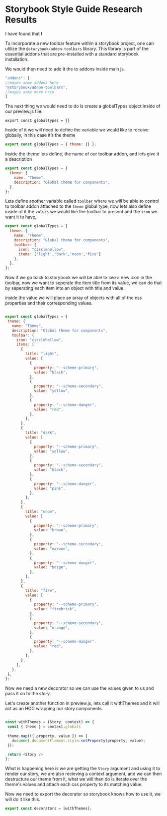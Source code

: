 # Storybook Style Guide Research Results

I have found that I

To incorporate a new toolbar feature within a storybook project, one can utilize the `@storybook/addon-toolbars` library. This library is part of the essential addons that are pre-installed with a standard storybook installation.

We would then need to add it the to addons inside main js.

```javascript
"addons": [
//maybe some addons here
"@storybook/addon-toolbars",
//maybe some more here
]
```

The next thing we would need to do is create a globalTypes object inside of our preview.js file:

`export const globalTypes = {}`

Inside of it we will need to define the variable we would like to receive globally, in this case it’s the theme

```javascript
export const globalTypes = { theme: {} };
```

Inside the theme lets define, the name of our toolbar addon, and lets give it a description

```javascript
export const globalTypes = {
  theme: {
    name: "Theme",
    description: "Global theme for components",
  },
};
```

Lets define another variable called ```toolbar``` where we will be able to control to toolbar addon attached to the ```theme``` global type, now lets also define inside of it the ```values``` we would like the toolbar to present and the ```icon``` we want it to have,

```javascript
export const globalTypes = {
  theme: {
    name: "Theme",
    description: "Global theme for components",
    toolbar: {
      icon: "circlehollow",
      items: ['light','dark','noon','fire']
    },
  },
};
```

Now if we go back to storybook we will be able to see a new icon in the toolbar, now we want to seperate the item title from its value, we can do that by seperating each item into an object with title and value.

 inside the value we will place an array of objects with all of the css properties and their corresponding values.

 ```javascript 
 
 export const globalTypes = {
  theme: {
    name: "Theme",
    description: "Global theme for components",
    toolbar: {
      icon: "circlehollow",
      items: [
        {
          title: "light",
          value: [
            {
              property: "--scheme-primary",
              value: "black",
            },
            {
              property: "--scheme-secondary",
              value: "yellow",
            },
            {
              property: "--scheme-danger",
              value: "red",
            },
          ],
        },
        {
          title: "dark",
          value: [
            {
              property: "--scheme-primary",
              value: "yellow",
            },
            {
              property: "--scheme-secondary",
              value: "black",
            },
            {
              property: "--scheme-danger",
              value: "pink",
            },
          ],
        },
        {
          title: "noon",
          value: [
            {
              property: "--scheme-primary",
              value: "brown",
            },
            {
              property: "--scheme-secondary",
              value: "maroon",
            },
            {
              property: "--scheme-danger",
              value: "beige",
            },
          ],
        },
        {
          title: "fire",
          value: [
            {
              property: "--scheme-primary",
              value: "firebrick",
            },
            {
              property: "--scheme-secondary",
              value: "orange",
            },
            {
              property: "--scheme-danger",
              value: "red",
            },
          ],
        },
      ],
    },
  },
};

 ```

 Now we need a new decorator so we can use the values given to us and pass it on to the story.

 Let's create another function in preview.js, lets call it withThemes and it will act as an HOC wrapping our story components.

 ```javascript 

const withThemes = (Story, context) => {
  const { theme } = context.globals 
  
  theme.map(({ property, value }) => {
    document.documentElement.style.setProperty(property, value);
  });

  return <Story />
};

 ```

 What is happening here is we are getting the ```Story``` argument and using it to render our story, we are also recieving a context argument, and we can then destructure our theme from it, what we will then do is iterate over the theme's values and attach each css property to its matching value.

Now we need to export the decorator so storybook knows how to use it, we will do it like this.

```javascript
export const decorators = [withThemes];
```


